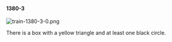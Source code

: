 #### 1380-3
![train-1380-3-0.png](https://github.com/lil-lab/nlvr/raw/master/nlvr/train/images/28/train-1380-3-0.png "train-1380-3-0.png")

There is a box with a yellow triangle and at least one black circle.